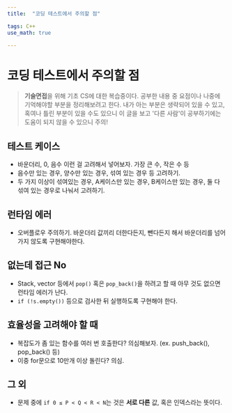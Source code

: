 ```yaml
---
title:	"코딩 테스트에서 주의할 점"

tags: C++
use_math: true

---
```

# 코딩 테스트에서 주의할 점

> **기술면접**을 위해 기초 CS에 대한 복습중이다.
공부한 내용 중 요점이나 나중에 기억해야할 부분을 정리해보려고 한다.
내가 아는 부분은 생략되어 있을 수 있고, 혹여나 틀린 부분이 있을 수도 있으니 이 글을 보고 '다른 사람'이 공부하기에는 도움이 되지 않을 수 있으니 주의!


## 테스트 케이스
- 바운더리, 0, 음수 이런 걸 고려해서 넣어보자. 가장 큰 수, 작은 수 등
- 음수만 있는 경우, 양수만 있는 경우, 섞여 있는 경우 등 고려하기.
- 두 가지 이상이 섞여있는 경우, A케이스만 있는 경우, B케이스만 있는 경우, 둘 다 섞여 있는 경우로 나눠서 고려하기.


## 런타임 에러
- 오버플로우 주의하기. 바운더리 값끼리 더한다든지, 뺀다든지 해서 바운더리를 넘어가지 않도록 구현해야한다.

## 없는데 접근 No
- Stack, vector 등에서 ``pop()`` 혹은 ``pop_back()``을 하려고 할 때 아무 것도 없으면 런타임 에러가 난다.
- ``if (!s.empty())`` 등으로 검사한 뒤 실행하도록 구현해야 한다.

## 효율성을 고려해야 할 때
- 복잡도가 좀 있는 함수를 여러 번 호출한다? 의심해보자. (ex. push_back(), pop_back() 등)
- 이중 for문으로 10만개 이상 돌린다? 의심.



## 그 외
- 문제 중에 ``if 0 ≤ P < Q < R < N``는 것은 **서로 다른** 값, 혹은 인덱스라는 뜻이다.

